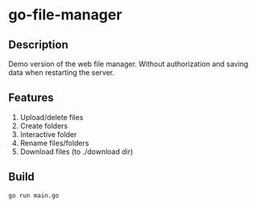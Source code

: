 # go-file-manager

## Description  
Demo version of the web file manager.
Without authorization and saving data when restarting the server. 

## Features  
1. Upload/delete files
2. Create folders
3. Interactive folder
4. Rename files/folders
5. Download files (to ./download dir)

## Build  
```
go run main.go
```

